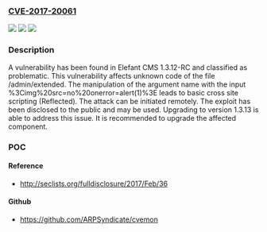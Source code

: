 ### [CVE-2017-20061](https://cve.mitre.org/cgi-bin/cvename.cgi?name=CVE-2017-20061)
![](https://img.shields.io/static/v1?label=Product&message=CMS&color=blue)
![](https://img.shields.io/static/v1?label=Version&message=n%2Fa&color=blue)
![](https://img.shields.io/static/v1?label=Vulnerability&message=CWE-80%20Basic%20Cross%20Site%20Scripting&color=brighgreen)

### Description

A vulnerability has been found in Elefant CMS 1.3.12-RC and classified as problematic. This vulnerability affects unknown code of the file /admin/extended. The manipulation of the argument name with the input %3Cimg%20src=no%20onerror=alert(1)%3E leads to basic cross site scripting (Reflected). The attack can be initiated remotely. The exploit has been disclosed to the public and may be used. Upgrading to version 1.3.13 is able to address this issue. It is recommended to upgrade the affected component.

### POC

#### Reference
- http://seclists.org/fulldisclosure/2017/Feb/36

#### Github
- https://github.com/ARPSyndicate/cvemon

